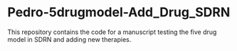 # Pedro-5drugmodel-Add_Drug_SDRN
This repository contains the code for a manuscript testing the five drug model in SDRN and adding new therapies.


